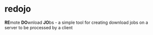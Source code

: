 # redojo
**RE**mote **DO**wnload **JO**bs - a simple tool for creating download jobs on a server to be processed by a client